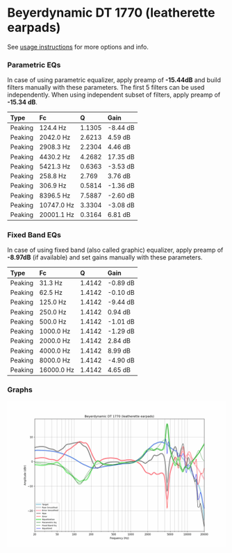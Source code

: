 # Beyerdynamic DT 1770 (leatherette earpads)
See [usage instructions](https://github.com/jaakkopasanen/AutoEq#usage) for more options and info.

### Parametric EQs
In case of using parametric equalizer, apply preamp of **-15.44dB** and build filters manually
with these parameters. The first 5 filters can be used independently.
When using independent subset of filters, apply preamp of **-15.34 dB**.

| Type    | Fc         |      Q | Gain     |
|:--------|:-----------|:-------|:---------|
| Peaking | 124.4 Hz   | 1.1305 | -8.44 dB |
| Peaking | 2042.0 Hz  | 2.6213 | 4.59 dB  |
| Peaking | 2908.3 Hz  | 2.2304 | 4.46 dB  |
| Peaking | 4430.2 Hz  | 4.2682 | 17.35 dB |
| Peaking | 5421.3 Hz  | 0.6363 | -3.53 dB |
| Peaking | 258.8 Hz   | 2.769  | 3.76 dB  |
| Peaking | 306.9 Hz   | 0.5814 | -1.36 dB |
| Peaking | 8396.5 Hz  | 7.5887 | -2.60 dB |
| Peaking | 10747.0 Hz | 3.3304 | -3.08 dB |
| Peaking | 20001.1 Hz | 0.3164 | 6.81 dB  |

### Fixed Band EQs
In case of using fixed band (also called graphic) equalizer, apply preamp of **-8.97dB**
(if available) and set gains manually with these parameters.

| Type    | Fc         |      Q | Gain     |
|:--------|:-----------|:-------|:---------|
| Peaking | 31.3 Hz    | 1.4142 | -0.89 dB |
| Peaking | 62.5 Hz    | 1.4142 | -0.10 dB |
| Peaking | 125.0 Hz   | 1.4142 | -9.44 dB |
| Peaking | 250.0 Hz   | 1.4142 | 0.94 dB  |
| Peaking | 500.0 Hz   | 1.4142 | -1.01 dB |
| Peaking | 1000.0 Hz  | 1.4142 | -1.29 dB |
| Peaking | 2000.0 Hz  | 1.4142 | 2.84 dB  |
| Peaking | 4000.0 Hz  | 1.4142 | 8.99 dB  |
| Peaking | 8000.0 Hz  | 1.4142 | -4.90 dB |
| Peaking | 16000.0 Hz | 1.4142 | 4.65 dB  |

### Graphs
![](./Beyerdynamic%20DT%201770%20(leatherette%20earpads).png)